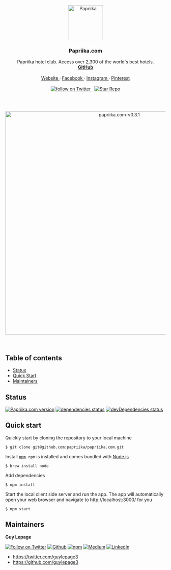 <p align="center">
  <a href="https://papriika.com">
    <img src="https://user-images.githubusercontent.com/1711854/52179912-e49f9580-27ad-11e9-85fd-96ef9cbc9a4a.png" width=110 alt="Papriika">
  </a>
  <h3 align="center">Papriika.com</h3>
  <p align="center">
    Papriika hotel club. Access over 2,300 of the world's best hotels.
    <br/>
    <a href="https://github.com/papriika/papriika.com"><strong>GitHub</strong></a>
    <br/>
    <br/>
    <a href="http://papriika.com/" alt="Papriika">
      Website
    </a>
    &middot;
    <a href="https://www.facebook.com/papriikaco/" alt="Facebook Papriika">
      Facebook
    </a>
    &middot;
    <a href="https://www.instagram.com/papriikaco/" alt="Instagram Papriika">
      Instagram
    </a>
    &middot;
    <a href="https://www.pinterest.com/papriika/" alt="Pinterest Papriika">
      Pinterest
    </a>
    <br/>
    <br/>
   <a href="https://twitter.com/intent/follow?screen_name=PapriikaCo">
      <img src="https://img.shields.io/twitter/url/https/twitter.com/papriikaco.svg?style=social&label=Follow%20%40PapriikaCo&logo=twitter" alt="follow on Twitter">
    </a>
    &nbsp;
    <a href="https://github.com/papriika/papriika.com/stargazers">
      <img src="https://img.shields.io/github/stars/papriika/papriika.com.svg?style=social&label=Star&maxAge=2592000" alt="Star Repo">
    </a>
    <br/>
    <br/>
    
  </p>
</p>
<br/>
<p align="center">
  <img width="700" alt="papriika.com-v0.3.1" src="https://user-images.githubusercontent.com/1711854/52180021-04838900-27af-11e9-9ab7-648d8b2dfcd9.jpg">
</p>
<br/>


## Table of contents

- [Status](#status)
- [Quick Start](#quick-start)
- [Maintainers](#maintainers)

## Status
[![Papriika.com version](https://img.shields.io/badge/dynamic/json.svg?label=Papriika.com+version&url=https%3A%2F%2Fraw.githubusercontent.com%2Fpapriika%2Fpapriika.com%2Fmaster%2Fpackage.json&query=%24.version&colorA=%23212121&colorB=%2300BB00)](https://github.com/papriika/papriika.com)
[![dependencies status](https://img.shields.io/david/papriika/papriika.com.svg?label=dependencies&colorA=%23212121)](https://david-dm.org/papriika/papriika.com)
[![devDependencies status](https://img.shields.io/david/dev/papriika/papriika.com.svg?label=devDependencies&colorA=%23212121)](https://david-dm.org/papriika/papriika.com?type=dev)


## Quick start

Quickly start by cloning the repository to your local machine

```
$ git clone git@github.com:papriika/papriika.com.git
```

Install [`npm`](https://www.npmjs.com/get-npm). `npm` is installed and comes bundled with [Node.js](https://nodejs.org/en/download/package-manager/)

```
$ brew install node
```

Add dependencies

```
$ npm install
```

Start the local client side server and run the app. The app will automatically open your web browser and navigate to http://localhost:3000/ for you

```
$ npm start
```


## Maintainers

**Guy Lepage**

[![Follow on Twitter](https://img.shields.io/badge/Twitter-@guylepage3-blue.svg?colorA=212121&colorB=007BFF)](https://twitter.com/intent/follow?screen_name=guylepage3)
[![Github](https://img.shields.io/badge/GitHub-guylepage3-blue.svg?colorA=212121&colorB=007BFF)](https://github.com/guylepage3)
[![npm](https://img.shields.io/badge/npm-~guylepage3-red.svg?colorA=212121&colorB=FF0000)](https://www.npmjs.com/~guylepage3)
[![Medium](https://img.shields.io/badge/Medium-@guylepage3-green.svg?colorA=212121&colorB=00BB00)](https://medium.com/@guylepage3)
[![LinkedIn](https://img.shields.io/badge/LinkedIn-in/guylepage/-blue.svg?colorA=212121&colorB=007BFF)](https://www.linkedin.com/in/guylepage/)

- <https://twitter.com/guylepage3>
- <https://github.com/guylepage3>

